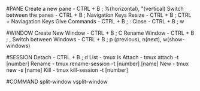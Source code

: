 #PANE
Create a new pane		-	CTRL + B ; 	%(horizontal),
							"(vertical)
Switch between the panes	-	CTRL + B ; 	Navigation Keys
Resize				-	CTRL + B ;	CTRL + Naviagation Keys
Give Commands			-	CTRL + B ;	:
Close				-	CTRL + B ; 	w

#WINDOW
Create New Window		-	CTRL + B ;	C
Rename Window			-	CTRL + B ;	,
Switch between Windows		-	CTRL + B ;	p (previous), n(next), w(show-windows)

#SESSION
Detach				-	CTRL + B ;	d
List				-	tmux ls
Attach				-	tmux attach -t [number]
Rename				-	tmux rename-session -t [number] [name]
New				-	tmux new -s [name]
Kill				-	tmux kill-session -t [number]


#COMMAND
split-window
vsplit-window
